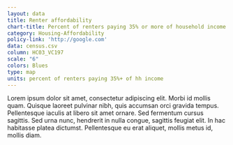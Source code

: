 ```yaml
---
layout: data
title: Renter affordability
chart-title: Percent of renters paying 35% or more of household income on gross rent costs
category: Housing-Affordability
policy-link: 'http://google.com'
data: census.csv
column: HC03_VC197
scale: "6"
colors: Blues
type: map
units: percent of renters paying 35%+ of hh income
---
```


Lorem ipsum dolor sit amet, consectetur adipiscing elit. Morbi id mollis quam. Quisque laoreet pulvinar nibh, quis accumsan orci gravida tempus. Pellentesque iaculis at libero sit amet ornare. Sed fermentum cursus sagittis. Sed urna nunc, hendrerit in nulla congue, sagittis feugiat elit. In hac habitasse platea dictumst. Pellentesque eu erat aliquet, mollis metus id, mollis diam.